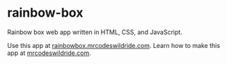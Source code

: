 # rainbow-box

Rainbow box web app written in HTML, CSS, and JavaScript.

Use this app at [rainbowbox.mrcodeswildride.com](https://rainbowbox.mrcodeswildride.com/).
Learn how to make this app at [mrcodeswildride.com](https://www.mrcodeswildride.com/).